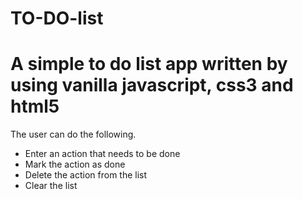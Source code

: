 # TO-DO-list
<h1> A simple to do list app written by using vanilla javascript, css3 and html5</h1>
<p>The user can do the following.</p>
<ul>
  <li>Enter an action that needs to be done</li>
  <li>Mark the action as done</li>
  <li>Delete the action from the list</li>
  <li>Clear the list</li>
</ul>
